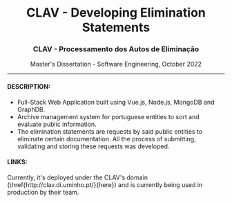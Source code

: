 <h1 align="center">CLAV - Developing Elimination Statements</h1>
<h3 align="center">CLAV - Processamento dos Autos de Eliminação</h3>
<p  align="center"> Master's Dissertation - Software Engineering, October 2022 </p>

---

#### DESCRIPTION: <br/>
- Full-Stack Web Application built using Vue.js, Node.js, MongoDB and GraphDB. <br/>
- Archive management system for portuguese entities to sort and evaluate public information. <br/>
- The elimination statements are requests by said public entities to eliminate certain documentation. All the process of submitting, validating and storing these requests was developed. <br/>

#### LINKS: <br/>
<p> Currently, it's deployed under the CLAV's domain (\href{http://clav.di.uminho.pt/}{here}) and is currently being used in production by their team. </p>
